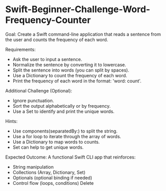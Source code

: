 # Swift-Beginner-Challenge-Word-Frequency-Counter
Goal:
Create a Swift command-line application that reads a sentence from the user and counts the
frequency of each word.

Requirements:
- Ask the user to input a sentence.
- Normalize the sentence by converting it to lowercase.
- Split the sentence into words (you can split by spaces).
- Use a Dictionary to count the frequency of each word.
- Print the frequency of each word in the format: 'word: count'.
  
Additional Challenge (Optional):
- Ignore punctuation.
- Sort the output alphabetically or by frequency.
- Use a Set to identify and print the unique words.

Hints:
- Use components(separatedBy:) to split the string.
- Use a for loop to iterate through the array of words.
- Use a Dictionary to map words to counts.
- Set can help to get unique words.

Expected Outcome:
A functional Swift CLI app that reinforces:
- String manipulation
- Collections (Array, Dictionary, Set)
- Optionals (optional binding if needed)
- Control flow (loops, conditions)
Delete
